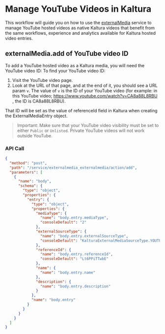 <!--METADATA
{
  "summary": "Using ExternalMediaEntry to natively manage YouTube videos as Kaltura video entries, including support for all interactivity, analytics and enrichment capabilities, while keeping the video hosted and delivered by YouTube. The video will be in the Kaltura player (wrapping around the YouTube chrome-less player)"
}
-->

# Manage YouTube Videos in Kaltura
This workflow will guide you on how to use the [externalMedia](https://developer.kaltura.com/api-docs/service/externalMedia) service to manage YouTube hosted videos as native Kaltura videos that benefit from the same workflows, experience and analytics available for Kaltura hosted video entries.

## externalMedia.add of YouTube video ID
To add a YouTube hosted video as a Kaltura media, you will need the YouTube video ID:
To find your YouTube video ID: 

1. Visit the YouTube video page. 
2. Look at the URL of that page, and at the end of it, you should see a URL param `v`. The value of `v` is the ID of your YouTube video (for example: in this YouTube video; https://www.youtube.com/watch?v=CA8a88L8RBU , the ID is CA8a88L8RBU).

That ID will be set as the value of referenceId field in Kaltura when creating the ExternalMediaEntry object.

> Important: Make sure that your YouTube video visibility must be set to either `Public` or `Unlisted`. Private YouTube videos will not work outside YouTube.

### API Call
```json
{
  "method": "post",
  "path": "/service/externalmedia_externalmedia/action/add",
  "parameters": [
    {
      "name": "body",
      "schema": {
        "type": "object",
        "properties": {
          "entry": {
            "type": "object",
            "properties": {
              "mediaType": {
                "name": "body.entry.mediaType",
                "consoleDefault": "2"
              },
              "externalSourceType": {
                "name": "body.entry.externalSourceType",
                "consoleDefault": "KalturaExternalMediaSourceType.YOUTUBE"
              },
              "referenceId": {
                "name": "body.entry.referenceId",
                "consoleDefault": "Lt6PPiTTwbE"
              },
              "name": {
                "name": "body.entry.name"
              },
              "description": {
                "name": "body.entry.description"
              }
            },
            "name": "body.entry"
          }
        }
      }
    }
  ]
}
```